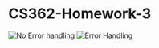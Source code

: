 # CS362-Homework-3

![No Error handling](/Users/brandon/Desktop/IMG_6B480D3FD97F-1.jpeg) 
![Error Handling](/Users/brandon/Desktop/IMG_D2B5DDBF4D85-1.jpeg) 
